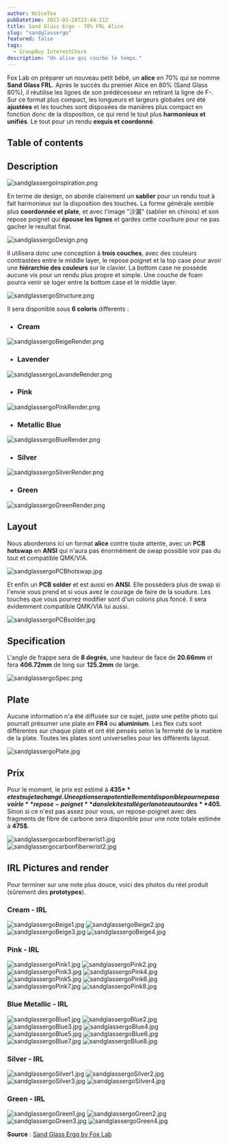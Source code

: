 ```yaml
---
author: No1ceTea
pubDatetime: 2023-03-28T23:44:21Z
title: Sand Glass Ergo - 70% FRL Alice
slug: "sandglassergo"
featured: false
tags:
  - GroupBuy InterestCheck
description: "Un alice qui courbe le temps."
---
```


Fox Lab on préparer un nouveau petit bébé, un **alice** en 70% qui se nomme **Sand Glass FRL**. Après le succès du premier Alice en 80% (Sand Glass 80%), il réutilise les lignes de son prédécesseur en retirant la ligne de F-. Sur ce format plus compact, les longueurs et largeurs globales ont été **ajustées** et les touches sont disposées de manières plus compact en fonction donc de la disposition, ce qui rend le tout plus **harmonieux et unifiés**. Le tout pour un rendu **exquis et coordonné**.

## Table of contents

## Description

![sandglassergoInspiration.png](/groupbuy/sandglassergo/sandglassergoInspiration.png)

En terme de design, on aborde clairement un **sablier** pour un rendu tout à fait harmonieux sur la disposition des touches. La forme générale semble plus **coordonnée et plate**, et avec l'image "沙漏" (sablier en chinois) et son repose poignet qui **épouse les lignes** et gardes cette courbure pour ne pas gacher le resultat final.

![sandglassergoDesign.png](/groupbuy/sandglassergo/sandglassergoDesign.png)

Il utilisera donc une conception à **trois couches**, avec des couleurs contrastées entre le middle layer, le repose poignet et la top case pour avoir une **hiérarchie des couleurs** sur le clavier. La bottom case ne possède aucune vis pour un rendu plus propre et simple. Une couche de foam pourra venir se loger entre la bottom case et le middle layer.

![sandglassergoStructure.png](/groupbuy/sandglassergo/sandglassergoStructure.png)

Il sera disponible sous **6 coloris** differents :

- ### Cream

![sandglassergoBeigeRender.png](/groupbuy/sandglassergo/sandglassergoBeigeRender.png)

- ### Lavender

![sandglassergoLavandeRender.png](/groupbuy/sandglassergo/sandglassergoLavandeRender.png)

- ### Pink

![sandglassergoPinkRender.png](/groupbuy/sandglassergo/sandglassergoPinkRender.png)

- ### Metallic Blue

![sandglassergoBlueRender.png](/groupbuy/sandglassergo/sandglassergoBlueRender.png)

- ### Silver

![sandglassergoSilverRender.png](/groupbuy/sandglassergo/sandglassergoSilverRender.png)

- ### Green

![sandglassergoGreenRender.png](/groupbuy/sandglassergo/sandglassergoGreenRender.png)

## Layout

Nous aborderons ici un format **alice** contre toute attente, avec un **PCB hotswap** en **ANSI** qui n'aura pas énormément de swap possible voir pas du tout et compatible QMK/VIA.

![sandglassergoPCBhotswap.jpg](/groupbuy/sandglassergo/sandglassergoPCBhotswap.jpg)

Et enfin un **PCB solder** et est aussi en **ANSI**. Elle possèdera plus de swap si l'envie vous prend et si vous avez le courage de faire de la soudure. Les touches que vous pourrez modifier sont d'un coloris plus foncé. Il sera évidemment compatible QMK/VIA lui aussi.

![sandglassergoPCBsolder.jpg](/groupbuy/sandglassergo/sandglassergoPCBsolder.jpg)

## Specification

L'angle de frappe sera de **8 degrés**, une hauteur de face de **20.66mm** et fera **406.72mm** de long sur **125.2mm** de large.

![sandglassergoSpec.png](/groupbuy/sandglassergo/sandglassergoSpec.png)

## Plate

Aucune information n'a été diffusée sur ce sujet, juste une petite photo qui pourrait présumer une plate en **FR4** ou **aluminium**. Les flex cuts sont différentes sur chaque plate et ont été pensés selon la fermeté de la matière de la plate. Toutes les plates sont universelles pour les différents layout.

![sandglassergoPlate.jpg](/groupbuy/sandglassergo/sandglassergoPlate.jpg)

## Prix

Pour le moment, le prix est estimé à **435$** et est sujet a changé. Une option sera potentiellement disponible pour ne pas avoir le **repose-poignet** dans le kit est alléger la note autour des **405$**. Sinon si ce n'est pas assez pour vous, un repose-poignet avec des fragments de fibre de carbone sera disponible pour une note totale estimée à **475$**.

![sandglassergocarbonfiberwrist1.jpg](/groupbuy/sandglassergo/sandglassergocarbonfiberwrist1.jpg)
![sandglassergocarbonfiberwrist2.jpg](/groupbuy/sandglassergo/sandglassergocarbonfiberwrist2.jpg)

## IRL Pictures and render

Pour terminer sur une note plus douce, voici des photos du réel produit (sûrement des **prototypes**).

### Cream - IRL

![sandglassergoBeige1.jpg](/groupbuy/sandglassergo/sandglassergoBeige1.jpg)
![sandglassergoBeige2.jpg](/groupbuy/sandglassergo/sandglassergoBeige2.jpg)
![sandglassergoBeige3.jpg](/groupbuy/sandglassergo/sandglassergoBeige3.jpg)
![sandglassergoBeige4.jpg](/groupbuy/sandglassergo/sandglassergoBeige4.jpg)

### Pink - IRL

![sandglassergoPink1.jpg](/groupbuy/sandglassergo/sandglassergoPink1.jpg)
![sandglassergoPink2.jpg](/groupbuy/sandglassergo/sandglassergoPink2.jpg)
![sandglassergoPink3.jpg](/groupbuy/sandglassergo/sandglassergoPink3.jpg)
![sandglassergoPink4.jpg](/groupbuy/sandglassergo/sandglassergoPink4.jpg)
![sandglassergoPink5.jpg](/groupbuy/sandglassergo/sandglassergoPink5.jpg)
![sandglassergoPink6.jpg](/groupbuy/sandglassergo/sandglassergoPink6.jpg)
![sandglassergoPink7.jpg](/groupbuy/sandglassergo/sandglassergoPink7.jpg)
![sandglassergoPink8.jpg](/groupbuy/sandglassergo/sandglassergoPink8.jpg)

### Blue Metallic - IRL

![sandglassergoBlue1.jpg](/groupbuy/sandglassergo/sandglassergoBlue1.jpg)
![sandglassergoBlue2.jpg](/groupbuy/sandglassergo/sandglassergoBlue2.jpg)
![sandglassergoBlue3.jpg](/groupbuy/sandglassergo/sandglassergoBlue3.jpg)
![sandglassergoBlue4.jpg](/groupbuy/sandglassergo/sandglassergoBlue4.jpg)
![sandglassergoBlue5.jpg](/groupbuy/sandglassergo/sandglassergoBlue5.jpg)
![sandglassergoBlue6.jpg](/groupbuy/sandglassergo/sandglassergoBlue6.jpg)
![sandglassergoBlue7.jpg](/groupbuy/sandglassergo/sandglassergoBlue7.jpg)
![sandglassergoBlue8.jpg](/groupbuy/sandglassergo/sandglassergoBlue8.jpg)

### Silver - IRL

![sandglassergoSilver1.jpg](/groupbuy/sandglassergo/sandglassergoSilver1.jpg)
![sandglassergoSilver2.jpg](/groupbuy/sandglassergo/sandglassergoSilver2.jpg)
![sandglassergoSilver3.jpg](/groupbuy/sandglassergo/sandglassergoSilver3.jpg)
![sandglassergoSilver4.jpg](/groupbuy/sandglassergo/sandglassergoSilver4.jpg)

### Green - IRL

![sandglassergoGreen1.jpg](/groupbuy/sandglassergo/sandglassergoGreen1.jpg)
![sandglassergoGreen2.jpg](/groupbuy/sandglassergo/sandglassergoGreen2.jpg)
![sandglassergoGreen3.jpg](/groupbuy/sandglassergo/sandglassergoGreen3.jpg)
![sandglassergoGreen4.jpg](/groupbuy/sandglassergo/sandglassergoGreen4.jpg)

**Source** : [Sand Glass Ergo by Fox Lab](https://geekhack.org/index.php?topic=119902)
